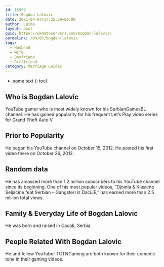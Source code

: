 ```yaml
---
id: 15959
title: Bogdan Lalovic
date: 2021-04-07T17:25:59+00:00
author: Laima
layout: post
guid: https://ukdataservers.com/bogdan-lalovic/
permalink: /04/07/bogdan-lalovic
tags:
  - Husband
  - Wife
  - Boyfriend
  - Girlfriend
category: Marriage Guides
---
```


* some text
{: toc}


## Who is Bogdan Lalovic
                  
                  
                  
YouTube gamer who is most widely known for his SerbianGamesBL channel. He has gained popularity for his frequent Let&#8217;s Play video series for Grand Theft Auto V. 
                  
              
            
              
            
                
                
                
## Prior to Popularity
                  
                  
                  
He began his YouTube channel on October 15, 2012. He posted his first video there on October 26, 2012.
                  
              
            
              
            
                
                
                
## Random data
                  
                  
                  
He has amassed more than 1.2 million subscribers to his YouTube channel since its beginning. One of his most popular videos, &#8220;Djomla & Klasicne Seljacine feat Serbian &#8211; Gangsteri iz DaciJE,&#8221; has earned more than 2.5 million total views.
                  
              
            
              
            
                
                
                
## Family & Everyday Life of Bogdan Lalovic
                  
                  
                  
He was born and raised in Cacak, Serbia.
                  
              
            
              
            
                
                
                
## People Related With Bogdan Lalovic
                  
                  
                  
He and fellow YouTuber TCTNGaming are both known for their comedic tone in their gaming videos.
                  
              
            
              
            
                
              
            
              
              
            
            
              
            
          
          
          